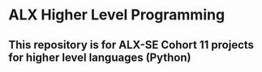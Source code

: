 # ALX Higher Level Programming
## This repository is for ALX-SE Cohort 11 projects for higher level languages (Python) 
